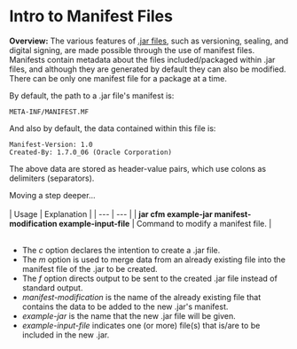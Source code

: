 # Intro to Manifest Files
  
**Overview:** The various features of [.jar files](/README.md), such as versioning, sealing, and digital signing, are made possible through the use of manifest files.
Manifests contain metadata about the files included/packaged within .jar files, and although they are generated by default they can also be modified. There can be only one
manifest file for a package at a time.

By default, the path to a .jar file's manifest is:

`META-INF/MANIFEST.MF`

And also by default, the data contained within this file is:

`Manifest-Version: 1.0`  
`Created-By: 1.7.0_06 (Oracle Corporation)`

The above data are stored as header-value pairs, which use colons as delimiters (separators).

Moving a step deeper...
<br /><br />
| Usage | Explanation |
| --- | --- |
| **jar cfm example-jar manifest-modification example-input-file** | Command to modify a manifest file. | <br /><br />
* The *c* option declares the intention to create a .jar file.  
* The *m* option is used to merge data from an already existing file into the manifest file of the .jar to be created.  
* The *f* option directs output to be sent to the created .jar file instead of standard output.  
* *manifest-modification* is the name of the already existing file that contains the data to be added to the new .jar's manifest.  
* *example-jar* is the name that the new .jar file will be given.  
* *example-input-file* indicates one (or more) file(s) that is/are to be included in the new .jar.
